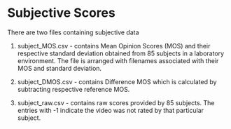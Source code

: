# Subjective Scores

There are two files containing subjective data
1. subject_MOS.csv - contains Mean Opinion Scores (MOS) and their respective standard deviation obtained from 85 subjects in a laboratory environment. The file is arranged with filenames associated with their MOS and standard deviation.

2. subject_DMOS.csv - contains Difference MOS which is calculated by subtracting respective reference MOS.

3. subject_raw.csv - contains raw scores provided by 85 subjects. The entries with -1 indicate the video was not rated by that particular subject.
